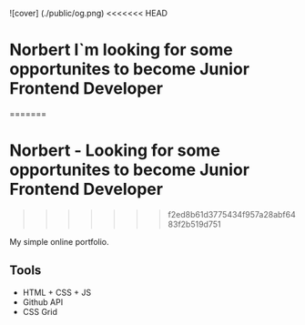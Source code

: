 ![cover] (./public/og.png)
<<<<<<< HEAD
# Norbert I`m looking for some opportunites to become Junior Frontend Developer
=======
# Norbert - Looking for some opportunites to become Junior Frontend Developer
>>>>>>> f2ed8b61d3775434f957a28abf6483f2b519d751

My simple online portfolio.

## Tools

- HTML + CSS + JS
- Github API
- CSS Grid

